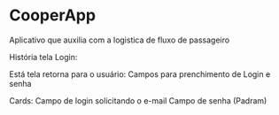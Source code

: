 # CooperApp
Aplicativo que auxilia com a logistica de fluxo de passageiro

História tela Login:

Está tela retorna para o usuário:
Campos para prenchimento de Login e senha

Cards:
Campo de login solicitando o e-mail
Campo de senha (Padram)

